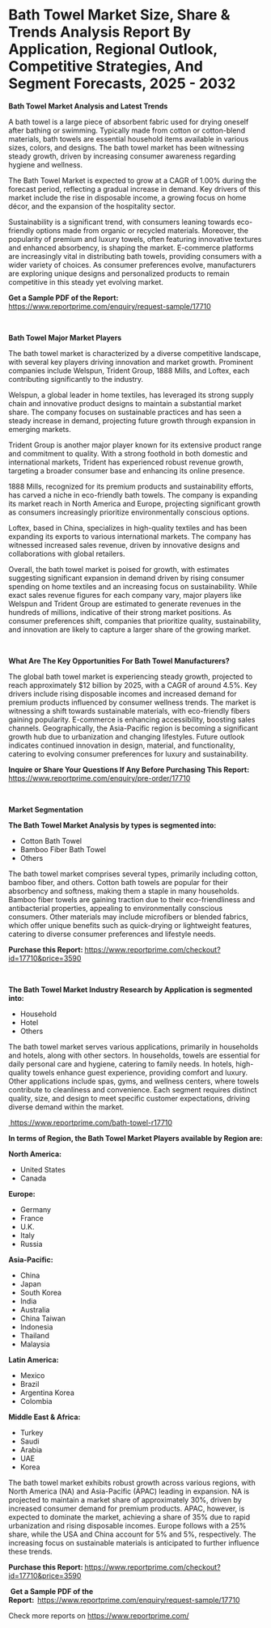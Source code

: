 <p><h1>Bath Towel Market Size, Share & Trends Analysis Report By Application, Regional Outlook, Competitive Strategies, And Segment Forecasts, 2025 - 2032</h1></p><p><strong>Bath Towel Market Analysis and Latest Trends</strong></p>
<p><p>A bath towel is a large piece of absorbent fabric used for drying oneself after bathing or swimming. Typically made from cotton or cotton-blend materials, bath towels are essential household items available in various sizes, colors, and designs. The bath towel market has been witnessing steady growth, driven by increasing consumer awareness regarding hygiene and wellness. </p><p>The Bath Towel Market is expected to grow at a CAGR of 1.00% during the forecast period, reflecting a gradual increase in demand. Key drivers of this market include the rise in disposable income, a growing focus on home décor, and the expansion of the hospitality sector. </p><p>Sustainability is a significant trend, with consumers leaning towards eco-friendly options made from organic or recycled materials. Moreover, the popularity of premium and luxury towels, often featuring innovative textures and enhanced absorbency, is shaping the market. E-commerce platforms are increasingly vital in distributing bath towels, providing consumers with a wider variety of choices. As consumer preferences evolve, manufacturers are exploring unique designs and personalized products to remain competitive in this steady yet evolving market.</p></p>
<p><strong>Get a Sample PDF of the Report:&nbsp;</strong> <a href="https://www.reportprime.com/enquiry/request-sample/17710?utm_campaign=3091&utm_medium=2&utm_source=Github&utm_content=ia&utm_term=18032025&utm_id=bath-towel">https://www.reportprime.com/enquiry/request-sample/17710</a></p>
<p>&nbsp;</p>
<p><strong>Bath Towel Major Market Players</strong></p>
<p><p>The bath towel market is characterized by a diverse competitive landscape, with several key players driving innovation and market growth. Prominent companies include Welspun, Trident Group, 1888 Mills, and Loftex, each contributing significantly to the industry.</p><p>Welspun, a global leader in home textiles, has leveraged its strong supply chain and innovative product designs to maintain a substantial market share. The company focuses on sustainable practices and has seen a steady increase in demand, projecting future growth through expansion in emerging markets.</p><p>Trident Group is another major player known for its extensive product range and commitment to quality. With a strong foothold in both domestic and international markets, Trident has experienced robust revenue growth, targeting a broader consumer base and enhancing its online presence.</p><p>1888 Mills, recognized for its premium products and sustainability efforts, has carved a niche in eco-friendly bath towels. The company is expanding its market reach in North America and Europe, projecting significant growth as consumers increasingly prioritize environmentally conscious options.</p><p>Loftex, based in China, specializes in high-quality textiles and has been expanding its exports to various international markets. The company has witnessed increased sales revenue, driven by innovative designs and collaborations with global retailers.</p><p>Overall, the bath towel market is poised for growth, with estimates suggesting significant expansion in demand driven by rising consumer spending on home textiles and an increasing focus on sustainability. While exact sales revenue figures for each company vary, major players like Welspun and Trident Group are estimated to generate revenues in the hundreds of millions, indicative of their strong market positions. As consumer preferences shift, companies that prioritize quality, sustainability, and innovation are likely to capture a larger share of the growing market.</p></p>
<p>&nbsp;</p>
<p><strong>What Are The Key Opportunities For Bath Towel Manufacturers?</strong></p>
<p><p>The global bath towel market is experiencing steady growth, projected to reach approximately $12 billion by 2025, with a CAGR of around 4.5%. Key drivers include rising disposable incomes and increased demand for premium products influenced by consumer wellness trends. The market is witnessing a shift towards sustainable materials, with eco-friendly fibers gaining popularity. E-commerce is enhancing accessibility, boosting sales channels. Geographically, the Asia-Pacific region is becoming a significant growth hub due to urbanization and changing lifestyles. Future outlook indicates continued innovation in design, material, and functionality, catering to evolving consumer preferences for luxury and sustainability.</p></p>
<p><strong>Inquire or Share Your Questions If Any Before Purchasing This Report:</strong> <a href="https://www.reportprime.com/enquiry/pre-order/17710?utm_campaign=3091&utm_medium=2&utm_source=Github&utm_content=ia&utm_term=18032025&utm_id=bath-towel">https://www.reportprime.com/enquiry/pre-order/17710</a></p>
<p>&nbsp;</p>
<p><strong>Market Segmentation</strong></p>
<p><strong>The Bath Towel Market Analysis by types is segmented into:</strong></p>
<p><ul><li>Cotton Bath Towel</li><li>Bamboo Fiber Bath Towel</li><li>Others</li></ul></p>
<p><p>The bath towel market comprises several types, primarily including cotton, bamboo fiber, and others. Cotton bath towels are popular for their absorbency and softness, making them a staple in many households. Bamboo fiber towels are gaining traction due to their eco-friendliness and antibacterial properties, appealing to environmentally conscious consumers. Other materials may include microfibers or blended fabrics, which offer unique benefits such as quick-drying or lightweight features, catering to diverse consumer preferences and lifestyle needs.</p></p>
<p><strong>Purchase this Report:&nbsp;</strong><a href="https://www.reportprime.com/checkout?id=17710&price=3590&utm_campaign=3091&utm_medium=2&utm_source=Github&utm_content=ia&utm_term=18032025&utm_id=bath-towel">https://www.reportprime.com/checkout?id=17710&price=3590</a></p>
<p>&nbsp;</p>
<p><strong>The Bath Towel Market Industry Research by Application is segmented into:</strong></p>
<p><ul><li>Household</li><li>Hotel</li><li>Others</li></ul></p>
<p><p>The bath towel market serves various applications, primarily in households and hotels, along with other sectors. In households, towels are essential for daily personal care and hygiene, catering to family needs. In hotels, high-quality towels enhance guest experience, providing comfort and luxury. Other applications include spas, gyms, and wellness centers, where towels contribute to cleanliness and convenience. Each segment requires distinct quality, size, and design to meet specific customer expectations, driving diverse demand within the market.</p></p>
<p><a href="https://www.reportprime.com/bath-towel-r17710?utm_campaign=3091&utm_medium=2&utm_source=Github&utm_content=ia&utm_term=18032025&utm_id=bath-towel">&nbsp;https://www.reportprime.com/bath-towel-r17710</a></p>
<p><strong>In terms of Region, the Bath Towel Market Players available by Region are:</strong></p>
<p>
    <p> <strong> North America: </strong>
        <ul>
            <li>United States</li>
            <li>Canada</li>
        </ul>
        </p> 
    <p> <strong> Europe: </strong>
        <ul>
            <li>Germany</li>
            <li>France</li>
            <li>U.K.</li>
            <li>Italy</li>
            <li>Russia</li>
        </ul>
        </p> 
    <p> <strong> Asia-Pacific: </strong>
        <ul>
            <li>China</li>
            <li>Japan</li>
            <li>South Korea</li>
            <li>India</li>
            <li>Australia</li>
            <li>China Taiwan</li>
            <li>Indonesia</li>
            <li>Thailand</li>
            <li>Malaysia</li>
        </ul>
        </p> 
    <p> <strong> Latin America: </strong>
        <ul>
            <li>Mexico</li>
            <li>Brazil</li>
            <li>Argentina Korea</li>
            <li>Colombia</li>
        </ul>
        </p> 
    <p> <strong> Middle East & Africa: </strong>
        <ul>
            <li>Turkey</li>
            <li>Saudi</li>
            <li>Arabia</li>
            <li>UAE</li>
            <li>Korea</li>
        </ul>
    </p>
    </p>
<p><p>The bath towel market exhibits robust growth across various regions, with North America (NA) and Asia-Pacific (APAC) leading in expansion. NA is projected to maintain a market share of approximately 30%, driven by increased consumer demand for premium products. APAC, however, is expected to dominate the market, achieving a share of 35% due to rapid urbanization and rising disposable incomes. Europe follows with a 25% share, while the USA and China account for 5% and 5%, respectively. The increasing focus on sustainable materials is anticipated to further influence these trends.</p></p>
<p><strong>Purchase this Report: </strong><a href="https://www.reportprime.com/checkout?id=17710&price=3590&utm_campaign=3091&utm_medium=2&utm_source=Github&utm_content=ia&utm_term=18032025&utm_id=bath-towel">https://www.reportprime.com/checkout?id=17710&price=3590</a></p>
<p>&nbsp;<strong>Get a Sample PDF of the Report:&nbsp;&nbsp;</strong><a href="https://www.reportprime.com/enquiry/request-sample/17710?utm_campaign=3091&utm_medium=2&utm_source=Github&utm_content=ia&utm_term=18032025&utm_id=bath-towel">https://www.reportprime.com/enquiry/request-sample/17710</a></p>
<p><strong></strong></p>
<p>Check more reports on <a href="https://www.reportprime.com/?utm_campaign=3091&utm_medium=2&utm_source=Github&utm_content=ia&utm_term=18032025&utm_id=bath-towel">https://www.reportprime.com/</a></p>